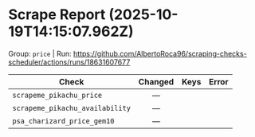 # Scrape Report (2025-10-19T14:15:07.962Z)

Group: `price`  |  Run: https://github.com/AlbertoRoca96/scraping-checks-scheduler/actions/runs/18631607677

| Check | Changed | Keys | Error |
|---|:---:|:--|:--|
| `scrapeme_pikachu_price` | — |  |  |
| `scrapeme_pikachu_availability` | — |  |  |
| `psa_charizard_price_gem10` | — |  |  |
